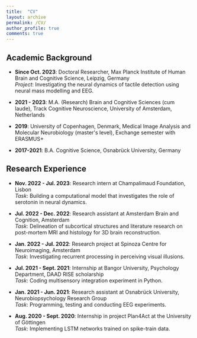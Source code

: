 ```yaml
---
title:  "CV"
layout: archive
permalink: /CV/
author_profile: true
comments: true
---
```


## Academic Background
- **Since Oct. 2023**: Doctoral Researcher, Max Planck Institute of Human Brain and Cognitive Science, Leipzig, Germany  
  *Project*: Investigating the neural dynamics of tactile detection using neural mass modelling and EEG.

- **2021 - 2023**: M.A. (Research) Brain and Cognitive Sciences (cum laude), Track Cognitive Neuroscience, University of Amsterdam, Netherlands
- **2019**: University of Copenhagen, Denmark, Medical Image Analysis and Molecular Neurobiology (master's level), Exchange semester with ERASMUS+
- **2017-2021**:  B.A. Cognitive Science, Osnabrück University, Germany

## Research Experience

- **Nov. 2022 - Jul. 2023**: Research intern at Champalimaud Foundation, Lisbon  
  *Task*: Building a computational model that investigates the role of serotonin in neural dynamics.

- **Jul. 2022 - Dec. 2022**: Research assistant at Amsterdam Brain and Cognition, Amsterdam  
  *Task*: Delineation of subcortical structures and literature research on post-mortem MRI and histology for 3D brain reconstruction.

- **Jan. 2022 - Jul. 2022**: Research project at Spinoza Centre for Neuroimaging, Amsterdam  
  *Task*: Investigating recurrent processing in perceiving visual illusions.

- **Jul. 2021 - Sept. 2021**: Internship at Bangor University, Psychology Department, DAAD RISE scholarship  
  *Task*: Coding multisensory integration experiment in Python.

- **Jan. 2021 - Jun. 2021**: Research assistant at Osnabrück University, Neurobiopsychology Research Group  
  *Task*: Programming, testing and conducting EEG experiments.

- **Aug. 2020 - Sept. 2020**: Internship in project Plan4Act at the University of Göttingen  
  *Task*: Implementing LSTM networks trained on spike-train data.
